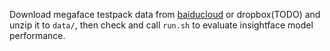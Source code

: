 
Download megaface testpack data from [baiducloud](https://pan.baidu.com/s/1h4ezfwJiXClbZDdg1RX0MQ) or dropbox(TODO) and unzip it to ``data/``, then check and call ``run.sh`` to evaluate insightface model performance.

